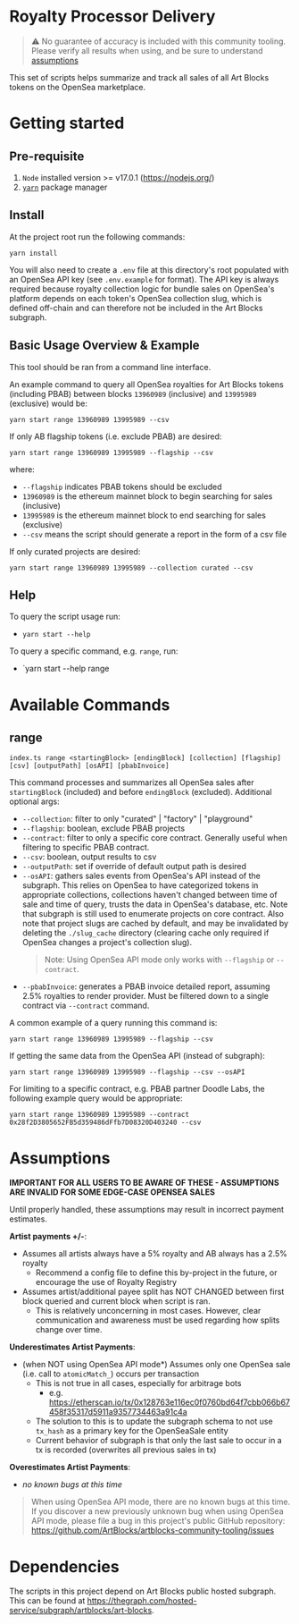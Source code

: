 # Royalty Processor Delivery

> :warning: No guarantee of accuracy is included with this community tooling. Please verify all results when using, and be sure to understand [assumptions](#assumptions)

This set of scripts helps summarize and track all sales of all Art Blocks tokens on the OpenSea marketplace.

# Getting started

## Pre-requisite

1. `Node` installed version >= v17.0.1 (https://nodejs.org/)
2. [`yarn`](https://classic.yarnpkg.com/en/docs/install) package manager

## Install

At the project root run the following commands:
```
yarn install
````

You will also need to create a `.env` file at this directory's root populated with an OpenSea API key (see `.env.example` for format). The API key is always required because royalty collection logic for bundle sales on OpenSea's platform depends on each token's OpenSea collection slug, which is defined off-chain and can therefore not be included in the Art Blocks subgraph.

## Basic Usage Overview & Example

This tool should be ran from a command line interface.

An example command to query all OpenSea royalties for Art Blocks tokens (including PBAB) between blocks `13960989` (inclusive) and `13995989` (exclusive) would be:
```
yarn start range 13960989 13995989 --csv
```
If only AB flagship tokens (i.e. exclude PBAB) are desired:
```
yarn start range 13960989 13995989 --flagship --csv
```
where:
- `--flagship` indicates PBAB tokens should be excluded
- `13960989` is the ethereum mainnet block to begin searching for sales (inclusive)
- `13995989` is the ethereum mainnet block to end searching for sales (exclusive)
- `--csv` means the script should generate a report in the form of a csv file

If only curated projects are desired:
```
yarn start range 13960989 13995989 --collection curated --csv
```

## Help

To query the script usage run:
- `yarn start --help`

To query a specific command, e.g. `range`, run:
- `yarn start --help range

# Available Commands

## range
`index.ts range <startingBlock> [endingBlock] [collection] [flagship] [csv] [outputPath] [osAPI] [pbabInvoice]`

This command processes and summarizes all OpenSea sales after `startingBlock` (included) and before `endingBlock` (excluded). Additional optional args:
- `--collection`: filter to only "curated" | "factory" | "playground"
- `--flagship`: boolean, exclude PBAB projects
- `--contract`: filter to only a specific core contract. Generally useful when filtering to specific PBAB contract.
- `--csv`: boolean, output results to csv
- `--outputPath`: set if override of default output path is desired
- `--osAPI`: gathers sales events from OpenSea's API instead of the subgraph. This relies on OpenSea to have categorized tokens in appropriate collections, collections haven't changed between time of sale and time of query, trusts the data in OpenSea's database, etc. Note that subgraph is still used to enumerate projects on core contract. Also note that project slugs are cached by default, and may be invalidated by deleting the `./slug_cache` directory (clearing cache only required if OpenSea changes a project's collection slug).
  >Note: Using OpenSea API mode only works with `--flagship` or `--contract`.
- `--pbabInvoice`: generates a PBAB invoice detailed report, assuming 2.5% royalties to render provider. Must be filtered down to a single contract via `--contract` command.

A common example of a query running this command is:
```
yarn start range 13960989 13995989 --flagship --csv
```

If getting the same data from the OpenSea API (instead of subgraph):
```
yarn start range 13960989 13995989 --flagship --csv --osAPI
```


For limiting to a specific contract, e.g. PBAB partner Doodle Labs, the following example query would be appropriate:
```
yarn start range 13960989 13995989 --contract 0x28f2D3805652FB5d359486dFfb7D08320D403240 --csv
```

# Assumptions
**IMPORTANT FOR ALL USERS TO BE AWARE OF THESE - ASSUMPTIONS ARE INVALID FOR SOME EDGE-CASE OPENSEA SALES**

Until properly handled, these assumptions may result in incorrect payment estimates.

**Artist payments +/-**:
- Assumes all artists always have a 5% royalty and AB always has a 2.5% royalty
  - Recommend a config file to define this by-project in the future, or encourage the use of Royalty Registry
- Assumes artist/additional payee split has NOT CHANGED between first block queried and current block when script is ran.
  - This is relatively unconcerning in most cases. However, clear communication and awareness must be used regarding how splits change over time.

**Underestimates Artist Payments**:
- (when NOT using OpenSea API mode*) Assumes only one OpenSea sale (i.e. call to `atomicMatch_`) occurs per transaction
  - This is not true in all cases, especially for arbitrage bots
    - e.g. https://etherscan.io/tx/0x128763e116ec0f0760bd64f7cbb066b67458f35317d5911a9357734463a91c4a
  - The solution to this is to update the subgraph schema to not use `tx_hash` as a primary key for the OpenSeaSale entity
  - Current behavior of subgraph is that only the last sale to occur in a tx is recorded (overwrites all previous sales in tx)

**Overestimates Artist Payments**:
  - *no known bugs at this time*

>When using OpenSea API mode, there are no known bugs at this time. If you discover a new previously unknown bug when using OpenSea API mode, please file a bug in this project's public GitHub repository: https://github.com/ArtBlocks/artblocks-community-tooling/issues
# Dependencies

The scripts in this project depend on Art Blocks public hosted subgraph. This can be found at https://thegraph.com/hosted-service/subgraph/artblocks/art-blocks.
